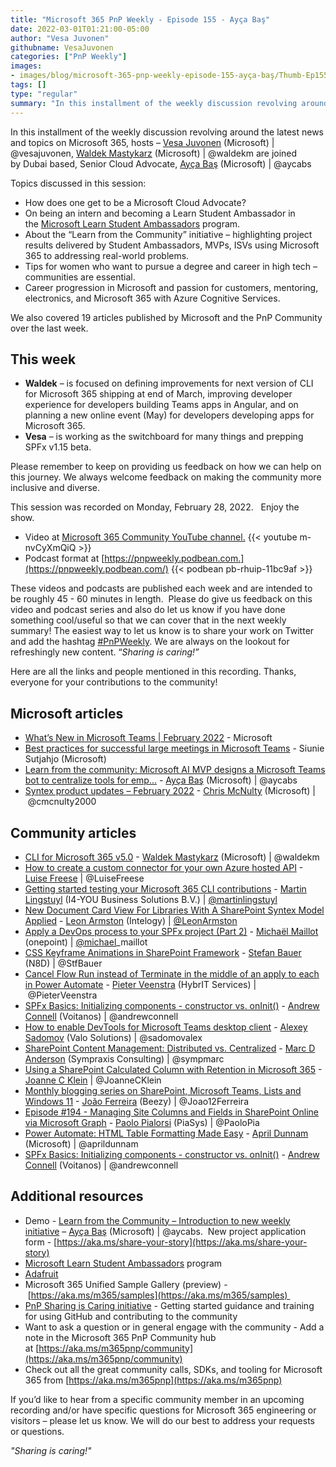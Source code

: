 ```yaml
---
title: "Microsoft 365 PnP Weekly - Episode 155 - Ayça Baş"
date: 2022-03-01T01:21:00-05:00
author: "Vesa Juvonen"
githubname: VesaJuvonen
categories: ["PnP Weekly"]
images:
- images/blog/microsoft-365-pnp-weekly-episode-155-ayça-baş/Thumb-Ep155-February28.png
tags: []
type: "regular"
summary: "In this installment of the weekly discussion revolving around the latest news and topics on Microsoft 365, hosts – Vesa Juvonen (Microsoft), Waldek Mastykarz (Microsoft) are joined by Dubai based, Senior Cloud Advocate, Ayça Baş (Microsoft)"
---
```


In this installment of the weekly discussion revolving around the latest news and topics on Microsoft 365, hosts – [Vesa Juvonen](http://twitter.com/vesajuvonen) (Microsoft) | @vesajuvonen, [Waldek Mastykarz](http://twitter.com/waldekm) (Microsoft) | @waldekm are joined by Dubai based, Senior Cloud Advocate, [Ayça Baş](http://twitter.com/aycabs) (Microsoft) | @aycabs

Topics discussed in this session:

*   How does one get to be a Microsoft Cloud Advocate?  
*   On being an intern and becoming a Learn Student Ambassador in the [Microsoft Learn Student Ambassadors](https://studentambassadors.microsoft.com/) program.
*   About the “Learn from the Community” initiative – highlighting project results delivered by Student Ambassadors, MVPs, ISVs using Microsoft 365 to addressing real-world problems.
*   Tips for women who want to pursue a degree and career in high tech – communities are essential.
*   Career progression in Microsoft and passion for customers, mentoring, electronics, and Microsoft 365 with Azure Cognitive Services.

We also covered 19 articles published by Microsoft and the PnP Community over the last week. 

## This week

*   **Waldek** – is focused on defining improvements for next version of CLI for Microsoft 365 shipping at end of March, improving developer experience for developers building Teams apps in Angular, and on planning a new online event (May) for developers developing apps for Microsoft 365.     
*   **Vesa** – is working as the switchboard for many things and prepping SPFx v1.15 beta.  

Please remember to keep on providing us feedback on how we can help on this journey. We always welcome feedback on making the community more inclusive and diverse.

This session was recorded on Monday, February 28, 2022.   Enjoy the show. 

*   Video at [Microsoft 365 Community YouTube channel.](https://aka.ms/m365pnp-videos)
    {{< youtube m-nvCyXmQiQ >}}
*   Podcast format at [https://pnpweekly.podbean.com.](https://pnpweekly.podbean.com/)
    {{< podbean pb-rhuip-11bc9af >}}

These videos and podcasts are published each week and are intended to be roughly 45 - 60 minutes in length.  Please do give us feedback on this video and podcast series and also do let us know if you have done something cool/useful so that we can cover that in the next weekly summary! The easiest way to let us know is to share your work on Twitter and add the hashtag [#PnPWeekly](https://twitter.com/search?q=%23pnpweekly). We are always on the lookout for refreshingly new content. “_Sharing is caring!”_ 

Here are all the links and people mentioned in this recording. Thanks, everyone for your contributions to the community!

## Microsoft articles

*   [What’s New in Microsoft Teams | February 2022](https://techcommunity.microsoft.com/t5/microsoft-teams-blog/what-s-new-in-microsoft-teams-february-2022/ba-p/3215410) - Microsoft
*   [Best practices for successful large meetings in Microsoft Teams](https://techcommunity.microsoft.com/t5/microsoft-teams-blog/best-practices-for-successful-large-meetings-in-microsoft-teams/ba-p/3201971) - Siunie Sutjahjo (Microsoft)
*   [Learn from the community: Microsoft AI MVP designs a Microsoft Teams bot to centralize tools for emp...](https://devblogs.microsoft.com/microsoft365dev/learn-from-the-community-microsoft-ai-mvp-designs-a-microsoft-teams-bot-to-centralize-tools-for-employees/) - [Ayça Baş](https://twitter.com/aycabs) (Microsoft) | @aycabs
*   [Syntex product updates – February 2022](https://techcommunity.microsoft.com/t5/sharepoint-syntex-blog/syntex-product-updates-february-2022/ba-p/3206102) - [Chris McNulty](http://twitter.com/cmcnulty2000) (Microsoft) | @cmcnulty2000

## Community articles

*   [CLI for Microsoft 365 v5.0](https://techcommunity.microsoft.com/t5/microsoft-365-pnp-blog/cli-for-microsoft-365-v5-0/ba-p/3219956) - [Waldek Mastykarz](https://twitter.com/waldekm) (Microsoft) | @waldekm
*   [How to create a custom connector for your own Azure hosted API](https://techcommunity.microsoft.com/t5/microsoft-365-pnp-blog/how-to-create-a-custom-connector-for-your-own-azure-hosted-api/ba-p/3218944) - [Luise Freese](https://twitter.com/LuiseFreese) | @LuiseFreese
*   [Getting started testing your Microsoft 365 CLI contributions](https://www.blimped.nl/getting-started-testing-your-microsoft365-cli-contributions/) - [Martin Lingstuyl](https://twitter.com/martinlingstuyl) (I4-YOU Business Solutions B.V.) | [@martinlingstuyl](/t5/user/viewprofilepage/user-id/795423)
*   [New Document Card View For Libraries With A SharePoint Syntex Model Applied](https://www.leonarmston.com/2022/02/new-document-card-view-for-libraries-with-sharepoint-syntex-model-applied/) - [Leon Armston](https://twitter.com/LeonArmston) (Intelogy) | [@LeonArmston](/t5/user/viewprofilepage/user-id/855621)
*   [Apply a DevOps process to your SPFx project (Part 2)](https://michaelmaillot.github.io/articles/20220221-apply-devops-spfx-part2/) - [Michaël Maillot](https://twitter.com/michael_maillot) (onepoint) | [@michael](/t5/user/viewprofilepage/user-id/43617)\_maillot
*   [CSS Keyframe Animations in SharePoint Framework](https://n8d.at/css-keyframe-animations-in-sharepoint-framework) - [Stefan Bauer](https://twitter.com/StfBauer) (N8D) | @StfBauer
*   [Cancel Flow Run instead of Terminate in the middle of an apply to each in Power Automate](https://sharepains.com/2022/02/25/cancel-flow-run-terminate-power-automate/) - [Pieter Veenstra](https://twitter.com/PieterVeenstra) (HybrIT Services) | @PieterVeenstra
*   [SPFx Basics: Initializing components - constructor vs. onInit()](https://www.andrewconnell.com/blog/initialize-sharepoint-framework-components-constructor-oninit/) - [Andrew Connell](https://twitter.com/andrewconnell) (Voitanos) | @andrewconnell
*   [How to enable DevTools for Microsoft Teams desktop client](http://sadomovalex.blogspot.com/2022/02/how-to-enable-devtools-for-microsoft.html) - [Alexey Sadomov](https://twitter.com/sadomovalex) (Valo Solutions) | @sadomovalex
*   [SharePoint Content Management: Distributed vs. Centralized](https://sympmarc.com/2022/02/17/sharepoint-content-management-distributed-vs-centralized/) - [Marc D Anderson](https://twitter.com/sympmarc) (Sympraxis Consulting) | @sympmarc
*   [Using a SharePoint Calculated Column with Retention in Microsoft 365](https://joannecklein.com/2022/02/16/using-a-sharepoint-calculated-column-with-retention/) - [Joanne C Klein](https://twitter.com/JoanneCKlein) | @JoanneCKlein
*   [Monthly blogging series on SharePoint, Microsoft Teams, Lists and Windows 11](https://twitter.com/Joao12Ferreira/status/1498202994747351044) - [João Ferreira](https://twitter.com/Joao12Ferreira) (Beezy) | @Joao12Ferreira
*   [Episode #194 - Managing Site Columns and Fields in SharePoint Online via Microsoft Graph](https://www.youtube.com/watch?v=cX_mRLI9mZs) - [Paolo Pialorsi](https://twitter.com/PaoloPia) (PiaSys) | @PaoloPia
*   [Power Automate: HTML Table Formatting Made Easy](https://www.youtube.com/watch?v=lJOzBJKUfPQ) - [April Dunnam](https://twitter.com/aprildunnam) (Microsoft) | @aprildunnam
*   [SPFx Basics: Initializing components - constructor vs. onInit()](https://www.youtube.com/watch?v=asRrenO8VYw) - [Andrew Connell](https://twitter.com/andrewconnell) (Voitanos) | @andrewconnell

## Additional resources

*   Demo - [Learn from the Community – Introduction to new weekly initiative](https://youtu.be/627L2Lz5K3w?t=1382) – [Ayça Baş](http://twitter.com/aycabs) (Microsoft) | @aycabs.  New project application form - [https://aka.ms/share-your-story](https://aka.ms/share-your-story)
*   [Microsoft Learn Student Ambassadors](https://studentambassadors.microsoft.com/) program
*   [Adafruit](https://www.adafruit.com/about)
*   Microsoft 365 Unified Sample Gallery (preview) - [https://aka.ms/m365/samples](https://aka.ms/m365/samples) 
*   [PnP Sharing is Caring initiative](https://aka.ms/sharing-is-caring) \- Getting started guidance and training for using GitHub and contributing to the community
*   Want to ask a question or in general engage with the community - Add a note in the Microsoft 365 PnP Community hub at [https://aka.ms/m365pnp/community](https://aka.ms/m365pnp/community)
*   Check out all the great community calls, SDKs, and tooling for Microsoft 365 from [https://aka.ms/m365pnp](https://aka.ms/m365pnp)

If you’d like to hear from a specific community member in an upcoming recording and/or have specific questions for Microsoft 365 engineering or visitors – please let us know. We will do our best to address your requests or questions.

_"Sharing is caring!"_
